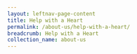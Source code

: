 ```yaml
---
layout: leftnav-page-content
title: Help with a Heart
permalink: /about-us/help-with-a-heart/
breadcrumb: Help with a Heart
collection_name: about-us
---
```

